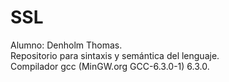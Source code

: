 # SSL
Alumno: Denholm Thomas.  
Repositorio para sintaxis y semántica del lenguaje.  
Compilador gcc (MinGW.org GCC-6.3.0-1) 6.3.0.
